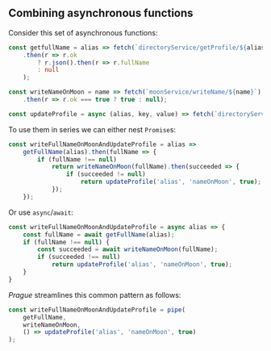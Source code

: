 ## Combining asynchronous functions

Consider this set of asynchronous functions:

```ts
const getfullName = alias => fetch(`directoryService/getProfile/${alias}`)
    .then(r => r.ok
        ? r.json().then(r => r.fullName
        : null
    );

const writeNameOnMoon = name => fetch(`moonService/writeName/${name}`)
    .then(r => r.ok === true ? true : null);

const updateProfile = async (alias, key, value) => fetch(`directoryService/update/${alias}/${key}/${value}`);
```

To use them in series we can either nest `Promise`s:

```ts
const writeFullNameOnMoonAndUpdateProfile = alias =>
    getFullName(alias).then(fullName => {
        if (fullName !== null)
            return writeNameOnMoon(fullName).then(succeeded => {
                if (succeeded != null)
                    return updateProfile('alias', 'nameOnMoon', true);
            });
    });
```

Or use `async`/`await`:

```ts
const writeFullNameOnMoonAndUpdateProfile = async alias => {
    const fullName = await getFullName(alias);
    if (fullName !== null) {
        const succeeded = await writeNameOnMoon(fullName);
        if (succeeded !== null)
            return updateProfile('alias', 'nameOnMoon', true);
    }
}
```

*Prague* streamlines this common pattern as follows:

```ts
const writeFullNameOnMoonAndUpdateProfile = pipe(
    getFullName,
    writeNameOnMoon,
    () => updateProfile('alias', 'nameOnMoon', true)
);
```

